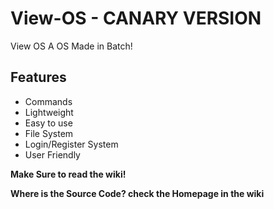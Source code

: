 # View-OS - CANARY VERSION
View OS A OS Made in Batch!

## Features
- Commands
- Lightweight
- Easy to use
- File System
- Login/Register System
- User Friendly

**Make Sure to read the wiki!**

**Where is the Source Code? check the Homepage in the wiki**
